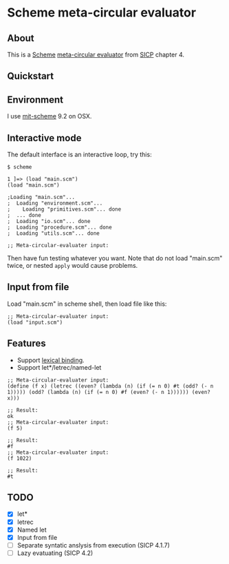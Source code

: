 Scheme meta-circular evaluator
===========


About
------

This is a [Scheme](http://www.schemers.org/) [meta-circular evaluator](https://en.wikipedia.org/wiki/Meta-circular_evaluator) from [SICP](https://mitpress.mit.edu/sicp/) chapter 4.


Quickstart
-----

## Environment
I use [mit-scheme](https://www.gnu.org/software/mit-scheme/) 9.2 on OSX.

## Interactive mode
The default interface is an interactive loop, try this:
```
$ scheme

1 ]=> (load "main.scm")
(load "main.scm")

;Loading "main.scm"...
;  Loading "environment.scm"...
;    Loading "primitives.scm"... done
;  ... done
;  Loading "io.scm"... done
;  Loading "procedure.scm"... done
;  Loading "utils.scm"... done

;; Meta-circular-evaluater input:

```
Then have fun testing whatever you want. Note that do not load "main.scm" twice, or nested `apply` would cause problems.

## Input from file
Load "main.scm" in scheme shell, then load file like this:
```
;; Meta-circular-evaluater input:
(load "input.scm")
```


Features
-----

- Support [lexical binding](http://www.gnu.org/software/mit-scheme/documentation/mit-scheme-ref/Lexical-Binding.html).
- Support let*/letrec/named-let

```
;; Meta-circular-evaluater input:
(define (f x) (letrec ((even? (lambda (n) (if (= n 0) #t (odd? (- n 1))))) (odd? (lambda (n) (if (= n 0) #f (even? (- n 1)))))) (even? x)))

;; Result:
ok
;; Meta-circular-evaluater input:
(f 5)

;; Result:
#f
;; Meta-circular-evaluater input:
(f 1022)

;; Result:
#t
```


TODO
-----

- [x] let*
- [x] letrec
- [x] Named let
- [x] Input from file
- [ ] Separate syntatic anslysis from execution (SICP 4.1.7)
- [ ] Lazy evatuating (SICP 4.2)
